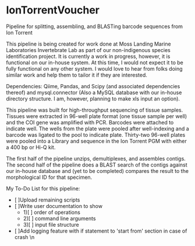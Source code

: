 # IonTorrentVoucher
Pipeline for splitting, assembling, and BLASTing barcode sequences from Ion Torrent 

This pipeline is being created for work done at Moss Landing Marine Laboratories Invertebrate Lab as part of our non-indigenous species identification project.  It is currently a work in progress, however, it is functional on our in-house system.  At this time, I would not expect it to be fully functional on any other system.  I would love to hear from folks doing similar work and help them to tailor it if they are interested. 

Dependencies: Qiime, Pandas, and Scipy (and associated dependencies thereof) and mysql.connector (Also a MySQL database with our in-house directory structure.  I am, however, planning to make xls input an option).  

This pipeline was built for high-throughput sequencing of tissue samples.  Tissues were extracted in 96-well plate format (one tissue sample per well) and the COI gene was amplified with PCR.  Barcodes were attached to indicate well.  The wells from the plate were pooled after well-indexing and a barcode was ligated to the pool to indicate plate.  Thirty-two 96-well plates were pooled into a Library and sequence in the Ion Torrent PGM with either a 400 bp or Hi-Q kit. 

The first half of the pipeline unzips, demultiplexes, and assembles contigs.  The second half of the pipeline does a BLAST search of the contigs against our in-house database and (yet to be completed) compares the result to the morphological ID for that specimen. 


My To-Do List for this pipeline: 

- [ ]Upload remaining scripts 
- [ ]Write user documentation to show 
    - 1)[ ] order of operations 
    - 2)[ ] command line arguments
    - 3)[ ] input file structure 
- [ ]Add logging feature with if statement to 'start from' section in case of crash \n
